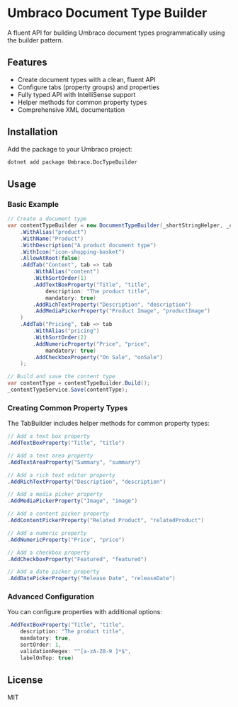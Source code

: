 # Umbraco Document Type Builder

A fluent API for building Umbraco document types programmatically using the builder pattern.

## Features

- Create document types with a clean, fluent API
- Configure tabs (property groups) and properties
- Fully typed API with IntelliSense support
- Helper methods for common property types
- Comprehensive XML documentation

## Installation

Add the package to your Umbraco project:

```bash
dotnet add package Umbraco.DocTypeBuilder
```

## Usage

### Basic Example

```csharp
// Create a document type
var contentTypeBuilder = new DocumentTypeBuilder(_shortStringHelper, _contentTypeService)
    .WithAlias("product")
    .WithName("Product")
    .WithDescription("A product document type")
    .WithIcon("icon-shopping-basket")
    .AllowAtRoot(false)
    .AddTab("Content", tab => tab
        .WithAlias("content")
        .WithSortOrder(1)
        .AddTextBoxProperty("Title", "title", 
            description: "The product title",
            mandatory: true)
        .AddRichTextProperty("Description", "description")
        .AddMediaPickerProperty("Product Image", "productImage")
    )
    .AddTab("Pricing", tab => tab
        .WithAlias("pricing")
        .WithSortOrder(2)
        .AddNumericProperty("Price", "price", 
            mandatory: true)
        .AddCheckboxProperty("On Sale", "onSale")
    );

// Build and save the content type
var contentType = contentTypeBuilder.Build();
_contentTypeService.Save(contentType);
```

### Creating Common Property Types

The TabBuilder includes helper methods for common property types:

```csharp
// Add a text box property
.AddTextBoxProperty("Title", "title")

// Add a text area property
.AddTextAreaProperty("Summary", "summary")

// Add a rich text editor property
.AddRichTextProperty("Description", "description")

// Add a media picker property
.AddMediaPickerProperty("Image", "image")

// Add a content picker property
.AddContentPickerProperty("Related Product", "relatedProduct")

// Add a numeric property
.AddNumericProperty("Price", "price")

// Add a checkbox property
.AddCheckboxProperty("Featured", "featured")

// Add a date picker property
.AddDatePickerProperty("Release Date", "releaseDate")
```

### Advanced Configuration

You can configure properties with additional options:

```csharp
.AddTextBoxProperty("Title", "title", 
    description: "The product title",
    mandatory: true,
    sortOrder: 1,
    validationRegex: "^[a-zA-Z0-9 ]*$",
    labelOnTop: true)
```

## License

MIT 